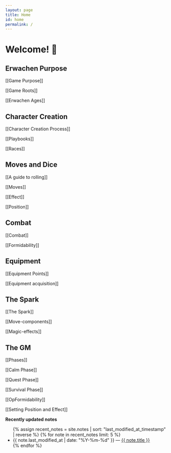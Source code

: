 ```yaml
---
layout: page
title: Home
id: home
permalink: /
---
```


# Welcome! 🌱

## Erwachen Purpose
[[Game Purpose]]

[[Game Roots]]

[[Erwachen Ages]]


## Character Creation
[[Character Creation Process]]

[[Playbooks]]

[[Races]]


## Moves and Dice
[[A guide to rolling]]

[[Moves]]

[[Effect]]

[[Position]]

## Combat
[[Combat]]

[[Formidability]]

## Equipment
[[Equipment Points]]

[[Equipment acquisition]]

## The Spark
[[The Spark]]

[[Move-components]]

[[Magic-effects]]

## The GM
[[Phases]]

[[Calm Phase]]

[[Quest Phase]]

[[Survival Phase]]

[[OpFormidability]]

[[Setting Position and Effect]]


<strong>Recently updated notes</strong>

<ul>
  {% assign recent_notes = site.notes | sort: "last_modified_at_timestamp" | reverse %}
  {% for note in recent_notes limit: 5 %}
    <li>
      {{ note.last_modified_at | date: "%Y-%m-%d" }} — <a class="internal-link" href="{{ site.baseurl }}{{ note.url }}">{{ note.title }}</a>
    </li>
  {% endfor %}
</ul>

<style>
  .wrapper {
    max-width: 46em;
  }
</style>
